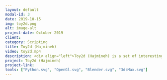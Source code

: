 ```yaml
---
layout: default
modal-id: 3
date: 2019-10-15
img: toy2d.png
alt: image-alt
project-date: October 2019
client: 
category: Scripting
title: Toy2d (Hajmineh)
video: toy2d.mp4
description: <div align="left">Toy2d (Hajmineh) is a set of interesting cardboard-craft kits together with how-to animations and AR-interactions. Toy2d addon/plugin helps designers to create unwrapped patterns of 3d models. It automatically makes animations in different manners, shows mesh-cut defects(places that are not able to unwrap with current cutting), shows different parts and allows designers to manipulate glue places. This tool is developed for both Blender and 3dsMax.</div>
project: Toy2d (Hajmineh)
project-link: 
tools: ["Python.svg", "OpenGl.svg", "Blender.svg", "3dsMax.svg"]
---
```

